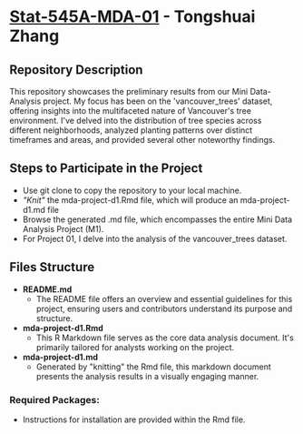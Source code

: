 # [Stat-545A-MDA-01](https://stat545.stat.ubc.ca/mini-project/mini-project-1/) - Tongshuai Zhang

## Repository Description

This repository showcases the preliminary results from our Mini Data-Analysis project. My focus has been on the 'vancouver_trees' dataset, offering insights into the multifaceted nature of Vancouver's tree environment. I've delved into the distribution of tree species across different neighborhoods, analyzed planting patterns over distinct timeframes and areas, and provided several other noteworthy findings.

## Steps to Participate in the Project

-   Use git clone to copy the repository to your local machine.
-   *"Knit"* the mda-project-d1.Rmd file, which will produce an mda-project-d1.md file
-   Browse the generated .md file, which encompasses the entire Mini Data Analysis Project (M1).
-   For Project 01, I delve into the analysis of the vancouver_trees dataset.

## Files Structure

-   **README.md**
    -   The README file offers an overview and essential guidelines for this project, ensuring users and contributors understand its purpose and structure.
-   **mda-project-d1.Rmd**
    -   This R Markdown file serves as the core data analysis document. It's primarily tailored for analysts working on the project.
-   **mda-project-d1.md**
    -   Generated by "knitting" the Rmd file, this markdown document presents the analysis results in a visually engaging manner.

### Required Packages:

-   Instructions for installation are provided within the Rmd file.
